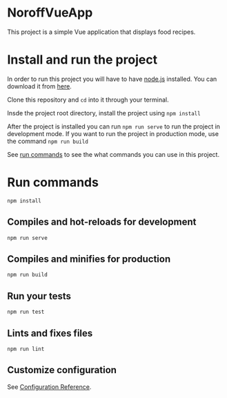 # NoroffVueApp
This project is a simple Vue application that displays food recipes.

# Install and run the project
In order to run this project you will have to have [node.js](https://nodejs.org/en/) installed. You can download it from [here](https://nodejs.org/en/).

Clone this repository and ```cd``` into it through your terminal.

Insde the project root directory, install the project using ```npm install```

After the project is installed you can run ```npm run serve``` to run the project in development mode.
If you want to run the project in production mode, use the command ```npm run build```

See [run commands](#run-commands) to see the what commands you can use in this project.


# Run commands
```
npm install
```

## Compiles and hot-reloads for development
```
npm run serve
```

## Compiles and minifies for production
```
npm run build
```

## Run your tests
```
npm run test
```

## Lints and fixes files
```
npm run lint
```

## Customize configuration
See [Configuration Reference](https://cli.vuejs.org/config/).
